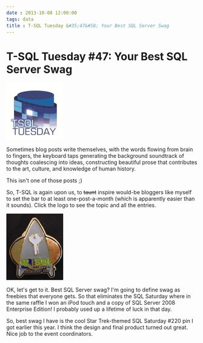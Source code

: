 ```yaml
---
date : 2013-10-08 12:00:00
tags: data
title : T-SQL Tuesday &#35;47&#58; Your Best SQL Server Swag
---
```

# T-SQL Tuesday #47: Your Best SQL Server Swag

[![T-SQL Tuesday](/assets/img/TSQL2sDay150x150.jpg)](http://www.kendalvandyke.com/2013/10/t-sql-tuesday-47-your-best-sql-server.html)

Sometimes blog posts write themselves, with the words flowing from brain to fingers, the keyboard taps generating the background soundtrack of thoughts coalescing into ideas, constructing beautiful prose that contributes to the art, culture, and knowledge of human history.

This isn't one of those posts ;)

So, T-SQL is again upon us, to ~~taunt~~ inspire would-be bloggers like myself to set the bar to at least one-post-a-month (which is apparently easier than it sounds). Click the logo to see the topic and all the entries.

![Star Trek pin](/assets/img/SQLSAT220-pin-150.jpg)

OK, let's get to it. Best SQL Server swag? I'm going to define swag as freebies that everyone gets. So that eliminates the SQL Saturday where in the same raffle I won an iPod touch and a copy of SQL Server 2008 Enterprise Edition! I probably used up a lifetime of luck in that day.

So, best swag I have is the cool Star Trek-themed SQL Saturday #220 pin I got earlier this year. I think the design and final product turned out great. Nice job to the event coordinators.